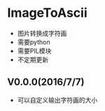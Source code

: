 # ImageToAscii

* 图片转换成字符画<br>
* 需要python<br>
* 需要PIL模块<br>
* 不定期更新<br>
## V0.0.0(2016/7/7)

* 可以自定义输出字符画的大小<br>
